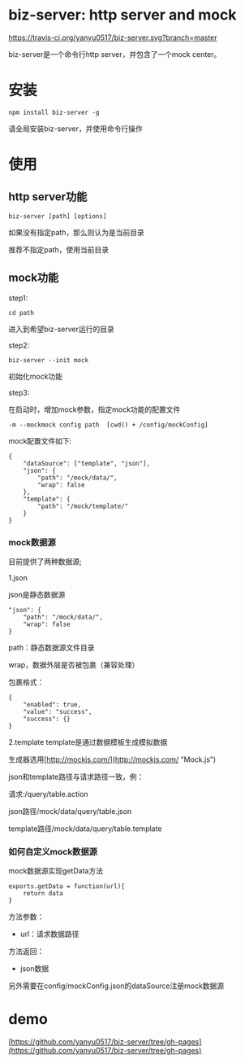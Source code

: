 # biz-server: http server and mock

https://travis-ci.org/yanyu0517/biz-server.svg?branch=master

biz-server是一个命令行http server，并包含了一个mock center。

# 安装 #

    npm install biz-server -g 

请全局安装biz-server，并使用命令行操作

# 使用 #
## http server功能 ##


    biz-server [path] [options]
如果没有指定path，那么则认为是当前目录

推荐不指定path，使用当前目录

## mock功能 ##
step1:

    cd path

进入到希望biz-server运行的目录

step2:

	biz-server --init mock

初始化mock功能

step3:

在启动时，增加mock参数，指定mock功能的配置文件

    -m --mockmock config path  [cwd() + /config/mockConfig]

mock配置文件如下:

    {
	    "dataSource": ["template", "json"],
	    "json": {
		    "path": "/mock/data/",
		    "wrap": false
	    },
	    "template": {
	    	"path": "/mock/template/"
	    }
    }

### mock数据源 ###

目前提供了两种数据源;

1.json

json是静态数据源

    "json": {
    	"path": "/mock/data/",
   		"wrap": false
    }

path：静态数据源文件目录

wrap，数据外层是否被包裹（兼容处理）

包裹格式：

    {
	    "enabled": true,
	    "value": "success",
	    "success": {}
    }
2.template
template是通过数据模板生成模拟数据

生成器选用[http://mockjs.com/](http://mockjs.com/ "Mock.js")

json和template路径与请求路径一致，例：

请求:/query/table.action

json路径/mock/data/query/table.json

template路径/mock/data/query/table.template

### 如何自定义mock数据源 ###

mock数据源实现getData方法

    exports.getData = function(url){
    	return data
    }

方法参数：

- url：请求数据路径

方法返回：

- json数据

另外需要在config/mockConfig.json的dataSource注册mock数据源

# demo #
[https://github.com/yanyu0517/biz-server/tree/gh-pages](https://github.com/yanyu0517/biz-server/tree/gh-pages)
